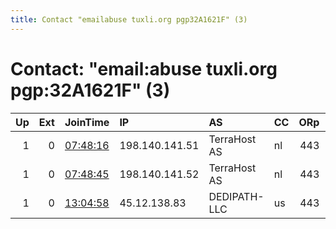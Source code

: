 ```yaml
---
title: Contact "emailabuse tuxli.org pgp32A1621F" (3)
---
```


# Contact: "email:abuse tuxli.org pgp:32A1621F" (3)

|   Up |   Ext | JoinTime                                                                                              | IP             | AS           | CC   |   ORp |   Dirp | OS    | Version   | Nickname   |   eFamMembers |
|-----:|------:|:------------------------------------------------------------------------------------------------------|:---------------|:-------------|:-----|------:|-------:|:------|:----------|:-----------|--------------:|
|    1 |     0 | [07:48:16](https://nusenu.github.io/OrNetStats/w/relay/3116830C560796674785D6E7900986698171E150.html) | 198.140.141.51 | TerraHost AS | nl   |   443 |      0 | Linux | 0.4.7.10  | bauruine   |            44 |
|    1 |     0 | [07:48:45](https://nusenu.github.io/OrNetStats/w/relay/ED6EE4882B771E84D5330BB62800ABEF314237EB.html) | 198.140.141.52 | TerraHost AS | nl   |   443 |      0 | Linux | 0.4.7.10  | bauruine   |            44 |
|    1 |     0 | [13:04:58](https://nusenu.github.io/OrNetStats/w/relay/735E73DE6FB3E44E5B6E9C4EAEB2DB9CD7572A39.html) | 45.12.138.83   | DEDIPATH-LLC | us   |   443 |      0 | Linux | 0.4.7.10  | bauruine   |            44 |
